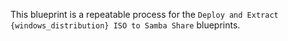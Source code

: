 This blueprint is a repeatable process for the 
`Deploy and Extract {windows_distribution} ISO to Samba Share` blueprints.